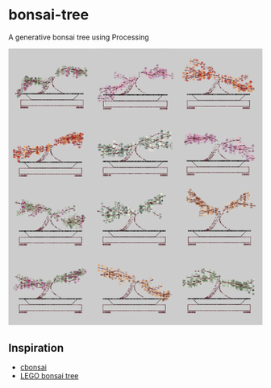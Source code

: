 # bonsai-tree
A generative bonsai tree using Processing

<center>
    <img src="./imgs/img.svg">
    
</center>

## Inspiration

- [cbonsai](https://gitlab.com/jallbrit/cbonsai)
- [LEGO bonsai tree](https://www.lego.com/pt-pt/product/bonsai-tree-10281)
